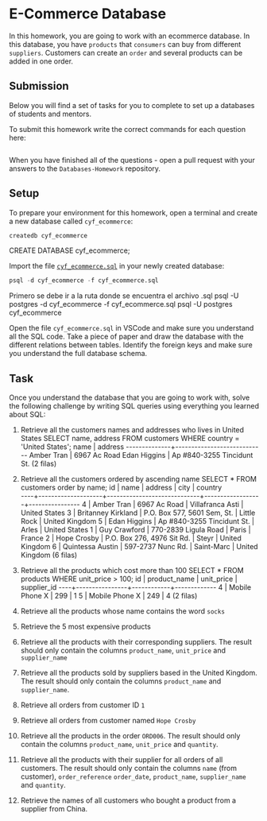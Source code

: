 # E-Commerce Database

In this homework, you are going to work with an ecommerce database. In this database, you have `products` that `consumers` can buy from different `suppliers`. Customers can create an `order` and several products can be added in one order.

## Submission

Below you will find a set of tasks for you to complete to set up a databases of students and mentors.

To submit this homework write the correct commands for each question here:

```sql


```

When you have finished all of the questions - open a pull request with your answers to the `Databases-Homework` repository.

## Setup

To prepare your environment for this homework, open a terminal and create a new database called `cyf_ecommerce`:

```sql
createdb cyf_ecommerce
```
<!-- ------------------------------------------------------------------------------------------------------------------------- -->
<!-- Se crea la base de datos: -->
CREATE DATABASE cyf_ecommerce;
<!-- ------------------------------------------------------------------------------------------------------------------------- -->

Import the file [`cyf_ecommerce.sql`](./cyf_ecommerce.sql) in your newly created database:

```sql
psql -d cyf_ecommerce -f cyf_ecommerce.sql
```
<!-- ------------------------------------------------------------------------------------------------------------------------- -->
<!-- Se ejecuta el siguiente comando: -->
Primero se debe ir a la ruta donde se encuentra el archivo .sql
psql -U postgres -d cyf_ecommerce -f cyf_ecommerce.sql
psql -U postgres cyf_ecommerce
<!-- ------------------------------------------------------------------------------------------------------------------------- -->

Open the file `cyf_ecommerce.sql` in VSCode and make sure you understand all the SQL code. Take a piece of paper and draw the database with the different relations between tables. Identify the foreign keys and make sure you understand the full database schema.

## Task

Once you understand the database that you are going to work with, solve the following challenge by writing SQL queries using everything you learned about SQL:
<!-- ------------------------------------------------------------------------------------------------------------------------- -->
1. Retrieve all the customers names and addresses who lives in United States
SELECT name, address FROM customers WHERE country = 'United States';
     name     |          address
--------------+----------------------------
 Amber Tran   | 6967 Ac Road
 Edan Higgins | Ap #840-3255 Tincidunt St.
(2 filas)


2. Retrieve all the customers ordered by ascending name
SELECT * FROM customers order by name;
 id |        name        |           address           |       city       |    country  
----+--------------------+-----------------------------+------------------+----------------
  4 | Amber Tran         | 6967 Ac Road                | Villafranca Asti | United States
  3 | Britanney Kirkland | P.O. Box 577, 5601 Sem, St. | Little Rock      | United Kingdom
  5 | Edan Higgins       | Ap #840-3255 Tincidunt St.  | Arles            | United States
  1 | Guy Crawford       | 770-2839 Ligula Road        | Paris            | France
  2 | Hope Crosby        | P.O. Box 276, 4976 Sit Rd.  | Steyr            | United Kingdom
  6 | Quintessa Austin   | 597-2737 Nunc Rd.           | Saint-Marc       | United Kingdom
(6 filas)


3. Retrieve all the products which cost more than 100
SELECT * FROM products WHERE unit_price > 100;
 id |  product_name  | unit_price | supplier_id
----+----------------+------------+-------------
  4 | Mobile Phone X |        299 |           1
  5 | Mobile Phone X |        249 |           4
(2 filas)


4. Retrieve all the products whose name contains the word `socks`





5. Retrieve the 5 most expensive products


6. Retrieve all the products with their corresponding suppliers. The result should only contain the columns `product_name`, `unit_price` and `supplier_name`


7. Retrieve all the products sold by suppliers based in the United Kingdom. The result should only contain the columns `product_name` and `supplier_name`.


8. Retrieve all orders from customer ID `1`


9. Retrieve all orders from customer named `Hope Crosby`


10. Retrieve all the products in the order `ORD006`. The result should only contain the columns `product_name`, `unit_price` and `quantity`.


11. Retrieve all the products with their supplier for all orders of all customers. The result should only contain the columns `name` (from customer), `order_reference` `order_date`, `product_name`, `supplier_name` and `quantity`.


12. Retrieve the names of all customers who bought a product from a supplier from China.


<!-- ------------------------------------------------------------------------------------------------------------------------- -->